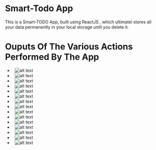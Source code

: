 # Smart-Todo App 
This is a Smart-TODO App, built using ReactJS , which ultimatel stores all your data permanently in your local storage until you delete it.
# Ouputs Of The Various Actions Performed By The App
- &nbsp; ![alt text](https://github.com/sarwar1227/smart-todo/blob/main/outputs/output_1.png?raw=true)
- &nbsp; ![alt text](https://github.com/sarwar1227/smart-todo/blob/main/outputs/output_2.png?raw=true)
- &nbsp; ![alt text](https://github.com/sarwar1227/smart-todo/blob/main/outputs/output_3.png?raw=true)
- &nbsp; ![alt text](https://github.com/sarwar1227/smart-todo/blob/main/outputs/output_4.png?raw=true)
- &nbsp; ![alt text](https://github.com/sarwar1227/smart-todo/blob/main/outputs/output_5.png?raw=true)
- &nbsp; ![alt text](https://github.com/sarwar1227/smart-todo/blob/main/outputs/output_6.png?raw=true)
- &nbsp; ![alt text](https://github.com/sarwar1227/smart-todo/blob/main/outputs/output_7.png?raw=true)
- &nbsp; ![alt text](https://github.com/sarwar1227/smart-todo/blob/main/outputs/output_8.png?raw=true)
- &nbsp; ![alt text](https://github.com/sarwar1227/smart-todo/blob/main/outputs/output_9.png?raw=true)
- &nbsp; ![alt text](https://github.com/sarwar1227/smart-todo/blob/main/outputs/output_10.png?raw=true)
- &nbsp; ![alt text](https://github.com/sarwar1227/smart-todo/blob/main/outputs/output_11.png?raw=true)
- &nbsp; ![alt text](https://github.com/sarwar1227/smart-todo/blob/main/outputs/output_12.png?raw=true)
- &nbsp; ![alt text](https://github.com/sarwar1227/smart-todo/blob/main/outputs/output_13.png?raw=true)
- &nbsp; ![alt text](https://github.com/sarwar1227/smart-todo/blob/main/outputs/output_14.png?raw=true)
- &nbsp; ![alt text](https://github.com/sarwar1227/smart-todo/blob/main/outputs/output_15.png?raw=true)

